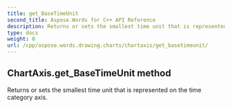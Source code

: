 ```yaml
---
title: get_BaseTimeUnit
second_title: Aspose.Words for C++ API Reference
description: Returns or sets the smallest time unit that is represented on the time category axis. 
type: docs
weight: 0
url: /cpp/aspose.words.drawing.charts/chartaxis/get_basetimeunit/
---
```

## ChartAxis.get_BaseTimeUnit method


Returns or sets the smallest time unit that is represented on the time category axis. 

